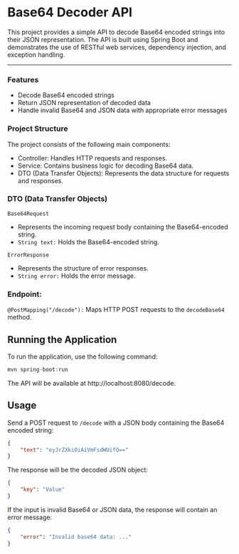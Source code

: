 # Base64 Decoder API
This project provides a simple API to decode Base64 encoded strings into their JSON representation. The API is built using Spring Boot and demonstrates the use of RESTful web services, dependency injection, and exception handling.
_____
### Features
* Decode Base64 encoded strings
* Return JSON representation of decoded data
* Handle invalid Base64 and JSON data with appropriate error messages
### Project Structure
The project consists of the following main components:

* Controller: Handles HTTP requests and responses.
* Service: Contains business logic for decoding Base64 data.
* DTO (Data Transfer Objects): Represents the data structure for requests and responses.

### DTO (Data Transfer Objects)
```Base64Request```
* Represents the incoming request body containing the Base64-encoded string.
* ```String text:``` Holds the Base64-encoded string.

```ErrorResponse```
* Represents the structure of error responses.
* ```String error:``` Holds the error message.
### Endpoint:
```@PostMapping("/decode"):``` Maps HTTP POST requests to the ```decodeBase64``` method.

## Running the Application
To run the application, use the following command:
```java
mvn spring-boot:run
```
The API will be available at http://localhost:8080/decode.

## Usage
Send a POST request to ``` /decode ``` with a JSON body containing the Base64 encoded string:
```json
{
    "text": "eyJrZXkiOiAiVmFsdWUifQ=="
}
```
The response will be the decoded JSON object:

```json
{
    "key": "Value"
}
```
If the input is invalid Base64 or JSON data, the response will contain an error message:

```json
{
    "error": "Invalid base64 data: ..."
}
```


